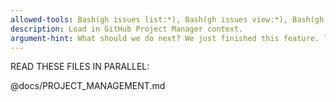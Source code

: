 ```yaml
---
allowed-tools: Bash(gh issues list:*), Bash(gh issues view:*), Bash(gh label list:*), Bash(gh pr list:*), Bash(gh pr view:*), Bash(gh milestone list:*), Bash(gh milestone view:*)
description: Load in GitHub Project Manager context.
argument-hint: What should we do next? We just finished this feature. let's optimistically start the next issue milestone, optimistically assuming this branch's PR will be merged.
---
```


READ THESE FILES IN PARALLEL:

@docs/PROJECT_MANAGEMENT.md


